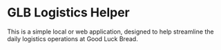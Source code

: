 # GLB Logistics Helper

This is a simple local or web application, designed to help streamline the daily logistics operations at Good Luck Bread.

